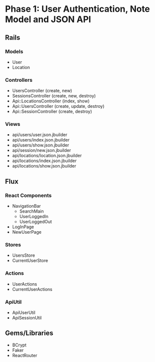 # Phase 1: User Authentication, Note Model and JSON API

## Rails
### Models
* User
* Location

### Controllers
* UsersController (create, new)
* SessionsController (create, new, destroy)
* Api::LocationsController (index, show)
* Api::UsersController (create, update, destroy)
* Api::SessionController (create, destroy)

### Views
* api/users/user.json.jbuilder
* api/users/index.json.jbuilder
* api/users/show.json.jbuilder
* api/session/new.json.jbuilder
* api/locations/location.json.jbuilder
* api/locations/index.json.jbuilder
* api/locations/show.json.jbuilder

## Flux
### React Components
* NavigationBar
  * SearchMain
  * UserLoggedIn
  * UserLoggedOut
* LogInPage
* NewUserPage

### Stores
* UsersStore
* CurrentUserStore

### Actions
* UserActions
* CurrentUserActions

### ApiUtil
* ApiUserUtil
* ApiSessionUtil

## Gems/Libraries
* BCrypt
* Faker
* ReactRouter
